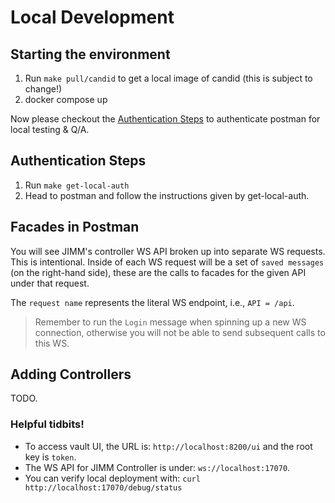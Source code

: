 # Local Development

## Starting the environment
1. Run `make pull/candid` to get a local image of candid (this is subject to change!)
2. docker compose up

Now please checkout the [Authentication Steps](#authentication-steps) to authenticate postman for local testing & Q/A.
## Authentication Steps
1. Run `make get-local-auth`
2. Head to postman and follow the instructions given by get-local-auth.

## Facades in Postman

You will see JIMM's controller WS API broken up into separate WS requests.
This is intentional.
Inside of each WS request will be a set of `saved messages` (on the right-hand side), these are the calls to facades for the given API under that request.

The `request name` represents the literal WS endpoint, i.e., `API = /api`.

> Remember to run the `Login` message when spinning up a new WS connection, otherwise you will not be able to send subsequent calls to this WS.

## Adding Controllers
TODO.

### Helpful tidbits!
- To access vault UI, the URL is: `http://localhost:8200/ui` and the root key is `token`.
- The WS API for JIMM Controller is under: `ws://localhost:17070`.
- You can verify local deployment with: `curl http://localhost:17070/debug/status`
